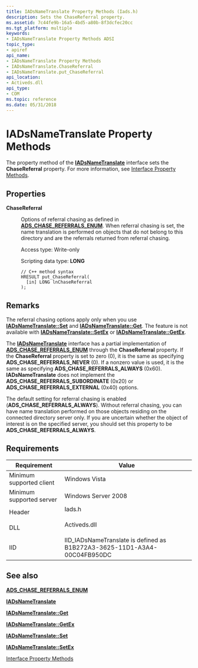 ```yaml
---
title: IADsNameTranslate Property Methods (Iads.h)
description: Sets the ChaseReferral property.
ms.assetid: 7c44fe9b-16a5-4bd5-a80b-8f3dcfec20cc
ms.tgt_platform: multiple
keywords:
- IADsNameTranslate Property Methods ADSI
topic_type:
- apiref
api_name:
- IADsNameTranslate Property Methods
- IADsNameTranslate.ChaseReferral
- IADsNameTranslate.put_ChaseReferral
api_location:
- Activeds.dll
api_type:
- COM
ms.topic: reference
ms.date: 05/31/2018
---
```


# IADsNameTranslate Property Methods

The property method of the [**IADsNameTranslate**](/windows/desktop/api/Iads/nn-iads-iadsnametranslate) interface sets the **ChaseReferral** property. For more information, see [Interface Property Methods](interface-property-methods.md).

## Properties

<dl> <dt>

**ChaseReferral**
</dt> <dd> <dl>

Options of referral chasing as defined in [**ADS\_CHASE\_REFERRALS\_ENUM**](/windows/win32/api/iads/ne-iads-ads_chase_referrals_enum). When referral chasing is set, the name translation is performed on objects that do not belong to this directory and are the referrals returned from referral chasing.

<dt>

Access type: Write-only
</dt> <dt>

Scripting data type: **LONG**
</dt> <dt>



``` syntax
// C++ method syntax
HRESULT put_ChaseReferral(
  [in] LONG lnChaseReferral
);
```


</dt> </dl> </dd> </dl>

 

## Remarks

The referral chasing options apply only when you use [**IADsNameTranslate::Set**](/windows/desktop/api/Iads/nf-iads-iadsnametranslate-set) and [**IADsNameTranslate::Get**](/windows/desktop/api/Iads/nf-iads-iadsnametranslate-get). The feature is not available with [**IADsNameTranslate::SetEx**](/windows/desktop/api/Iads/nf-iads-iadsnametranslate-setex) or [**IADsNameTranslate::GetEx**](/windows/desktop/api/Iads/nf-iads-iadsnametranslate-getex).

The [**IADsNameTranslate**](/windows/desktop/api/Iads/nn-iads-iadsnametranslate) interface has a partial implementation of [**ADS\_CHASE\_REFERRALS\_ENUM**](/windows/win32/api/iads/ne-iads-ads_chase_referrals_enum) through the **ChaseReferral** property. If the **ChaseReferral** property is set to zero (0), it is the same as specifying **ADS\_CHASE\_REFERRALS\_NEVER** (0). If a nonzero value is used, it is the same as specifying **ADS\_CHASE\_REFERRALS\_ALWAYS** (0x60). **IADsNameTranslate** does not implement the **ADS\_CHASE\_REFERRALS\_SUBORDINATE** (0x20) or **ADS\_CHASE\_REFERRALS\_EXTERNAL** (0x40) options.

The default setting for referral chasing is enabled (**ADS\_CHASE\_REFERRALS\_ALWAYS**). Without referral chasing, you can have name translation performed on those objects residing on the connected directory server only. If you are uncertain whether the object of interest is on the specified server, you should set this property to be **ADS\_CHASE\_REFERRALS\_ALWAYS**.

## Requirements



| Requirement | Value |
|-------------------------------------|-----------------------------------------------------------------------------------------|
| Minimum supported client<br/> | Windows Vista<br/>                                                                |
| Minimum supported server<br/> | Windows Server 2008<br/>                                                          |
| Header<br/>                   | <dl> <dt>Iads.h</dt> </dl>       |
| DLL<br/>                      | <dl> <dt>Activeds.dll</dt> </dl> |
| IID<br/>                      | IID\_IADsNameTranslate is defined as B1B272A3-3625-11D1-A3A4-00C04FB950DC<br/>    |



## See also

<dl> <dt>

[**ADS\_CHASE\_REFERRALS\_ENUM**](/windows/win32/api/iads/ne-iads-ads_chase_referrals_enum)
</dt> <dt>

[**IADsNameTranslate**](/windows/desktop/api/Iads/nn-iads-iadsnametranslate)
</dt> <dt>

[**IADsNameTranslate::Get**](/windows/desktop/api/Iads/nf-iads-iadsnametranslate-get)
</dt> <dt>

[**IADsNameTranslate::GetEx**](/windows/desktop/api/Iads/nf-iads-iadsnametranslate-getex)
</dt> <dt>

[**IADsNameTranslate::Set**](/windows/desktop/api/Iads/nf-iads-iadsnametranslate-set)
</dt> <dt>

[**IADsNameTranslate::SetEx**](/windows/desktop/api/Iads/nf-iads-iadsnametranslate-setex)
</dt> <dt>

[Interface Property Methods](interface-property-methods.md)
</dt> </dl>

 

 





